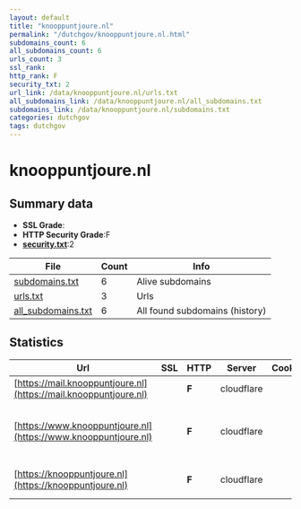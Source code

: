 ```yaml
---
layout: default
title: "knooppuntjoure.nl"
permalink: "/dutchgov/knooppuntjoure.nl.html"
subdomains_count: 6
all_subdomains_count: 6
urls_count: 3
ssl_rank: 
http_rank: F
security_txt: 2
url_link: /data/knooppuntjoure.nl/urls.txt
all_subdomains_link: /data/knooppuntjoure.nl/all_subdomains.txt
subdomains_link: /data/knooppuntjoure.nl/subdomains.txt
categories: dutchgov
tags: dutchgov
---
```



# knooppuntjoure.nl
## Summary data


 - **SSL Grade**:
 - **HTTP Security Grade**:F
 - **[security.txt](https://www.digitaleoverheid.nl/nieuws/standaard-security-txt-nu-verplicht-voor-overheid/)**:2


| File       | Count | Info |
|------------|-------|------|
|[subdomains.txt](/DutchGovScope/data/knooppuntjoure.nl/subdomains.txt)|6|Alive subdomains|
|[urls.txt](/DutchGovScope/data/knooppuntjoure.nl/urls.txt)|3|Urls|
|[all_subdomains.txt](/DutchGovScope/data/knooppuntjoure.nl/all_subdomains.txt)|6|All found subdomains (history)|


## Statistics


| Url | SSL | HTTP | Server | Cookie | HSTS | CORS | CTO | CSP | XFO | XXP | RP |FP| Tech |Title |
|--------|-------|-------|------|------|------|------|------|------|------|------|------|------|------|------|
|[https://mail.knooppuntjoure.nl](https://mail.knooppuntjoure.nl)| | **F**|cloudflare| | | | | | | | :white_check_mark: | |Cloudflare HTTP/3||
|[https://www.knooppuntjoure.nl](https://www.knooppuntjoure.nl)| | **F**|cloudflare| | | | | | | | :white_check_mark: | |Cloudflare HTTP/3 MySQL PHP:8.0.30 WordPress|Knooppuntjoure.n...|
|[https://knooppuntjoure.nl](https://knooppuntjoure.nl)| | **F**|cloudflare| | | | | | | | :white_check_mark: | |Cloudflare HTTP/3 PHP:8.0.30||

